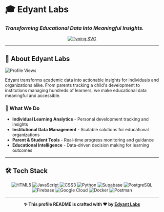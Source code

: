 # 🎓 Edyant Labs
### *Transforming Educational Data Into Meaningful Insights.*

<div align="center">

[![Typing SVG](https://readme-typing-svg.herokuapp.com?font=Fira+Code&size=24&duration=3000&pause=1000&color=00D4FF&center=true&vCenter=true&width=600&lines=Welcome+to+Edyant+Labs;Academic+Research+%26+Innovation;Data-Driven+Solutions;Building+the+Future+of+Education)](https://git.io/typing-svg)

</div>

---

## 🚀 About Edyant Labs
![Profile Views](https://komarev.com/ghpvc/?username=edyant&color=00D4FF&style=for-the-badge)

Edyant transforms academic data into actionable insights for individuals and organizations alike. From parents tracking a child's development to institutions managing hundreds of learners, we make educational data meaningful and accessible.

### 🎯 What We Do
- **Individual Learning Analytics** - Personal development tracking and insights
- **Institutional Data Management** - Scalable solutions for educational organizations
- **Parent & Student Tools** - Real-time progress monitoring and guidance
- **Educational Intelligence** - Data-driven decision making for learning outcomes

---

## 🛠️ Tech Stack

<div align="center">

![HTML5](https://img.shields.io/badge/HTML5-E34F26?style=for-the-badge&logo=html5&logoColor=white)
![JavaScript](https://img.shields.io/badge/JavaScript-F7DF1E?style=for-the-badge&logo=javascript&logoColor=black)
![CSS3](https://img.shields.io/badge/CSS3-1572B6?style=for-the-badge&logo=css3&logoColor=white)
![Python](https://img.shields.io/badge/Python-3776AB?style=for-the-badge&logo=python&logoColor=white)
![Supabase](https://img.shields.io/badge/Supabase-3ECF8E?style=for-the-badge&logo=supabase&logoColor=white)
![PostgreSQL](https://img.shields.io/badge/PostgreSQL-316192?style=for-the-badge&logo=postgresql&logoColor=white)
![Firebase](https://img.shields.io/badge/Firebase-FFCA28?style=for-the-badge&logo=firebase&logoColor=black)
![Google Cloud](https://img.shields.io/badge/Google_Cloud-4285F4?style=for-the-badge&logo=google-cloud&logoColor=white)
![Docker](https://img.shields.io/badge/Docker-2496ED?style=for-the-badge&logo=docker&logoColor=white)
![Postman](https://img.shields.io/badge/Postman-FF6C37?style=for-the-badge&logo=postman&logoColor=white)

</div>

---

<div align="center">

**✨ This profile README is crafted with ❤️ by [Edyant Labs](https://github.com/edyant)**

</div>
